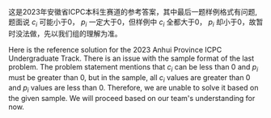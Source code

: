 这是2023年安徽省ICPC本科生赛道的参考答案，其中最后一题样例格式有问题, 题面说 $c_i$ 可能小于0， $p_i$ 一定大于0，但样例中 $c_i$ 全都大于0， $p_i$ 却小于0，故暂时没法做，先以我们组的理解为准。   

Here is the reference solution for the 2023 Anhui Province ICPC Undergraduate Track. There is an issue with the sample format of the last problem. The problem statement mentions that $c_i$ can be less than 0 and $p_i$ must be greater than 0, but in the sample, all $c_i$ values are greater than 0 and $p_i$ values are less than 0. Therefore, we are unable to solve it based on the given sample. We will proceed based on our team's understanding for now.

